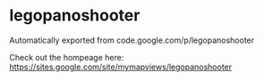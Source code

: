# legopanoshooter
Automatically exported from code.google.com/p/legopanoshooter


Check out the hompeage here: https://sites.google.com/site/mymapviews/legopanoshooter
